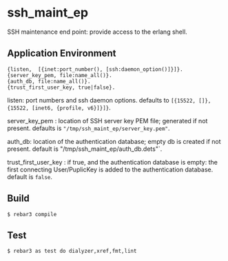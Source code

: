 ssh_maint_ep
=====

SSH maintenance end point: provide access to the erlang shell.

Application Environment
-----
~~~~
{listen,  [{inet:port_number(), [ssh:daemon_option()]}]}.
{server_key_pem, file:name_all()}.
{auth_db, file:name_all()}.
{trust_first_user_key, true|false}.
~~~~

listen: port numbers and ssh daemon options.
defaults to `[{15522, []}, {15522, [inet6, {profile, v6}]}]}`.

server_key_pem : location of SSH server key PEM file; generated if not present.
defaults is  `"/tmp/ssh_maint_ep/server_key.pem"`.

auth_db: location of the authentication database; empty db is created if
not present. default is "/tmp/ssh_maint_ep/auth_db.dets"`.

trust_first_user_key : if true, and the authentication database is empty:
the first connecting User/PuplicKey is added to the authentication database.
default is `false`.

Build
-----

    $ rebar3 compile

Test
-----

    $ rebar3 as test do dialyzer,xref,fmt,lint
